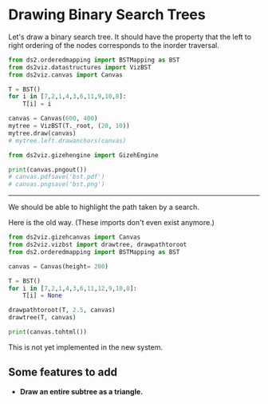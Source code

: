 # Drawing Binary Search Trees

Let's draw a binary search tree.  It should have the property that the left to right ordering of the nodes corresponds to the inorder traversal.



```python {cmd output="html"}
from ds2.orderedmapping import BSTMapping as BST
from ds2viz.datastructures import VizBST
from ds2viz.canvas import Canvas

T = BST()
for i in [7,2,1,4,3,6,11,9,10,8]:
    T[i] = i

canvas = Canvas(600, 400)
mytree = VizBST(T._root, (20, 10))
mytree.draw(canvas)
# mytree.left.drawanchors(canvas)

from ds2viz.gizehengine import GizehEngine

print(canvas.pngout())
# canvas.pdfsave('bst.pdf')
# canvas.pngsave('bst.png')
```

---

We should be able to highlight the path taken by a search.

Here is the old way. (These imports don't even exist anymore.)

```python
from ds2viz.gizehcanvas import Canvas
from ds2viz.vizbst import drawtree, drawpathtoroot
from ds2.orderedmapping import BSTMapping as BST

canvas = Canvas(height= 200)

T = BST()
for i in [7,2,1,4,3,6,11,12,9,10,8]:
    T[i] = None

drawpathtoroot(T, 2.5, canvas)
drawtree(T, canvas)

print(canvas.tohtml())
```

This is not yet implemented in the new system.


## Some features to add

- **Draw an entire subtree as a triangle.**
